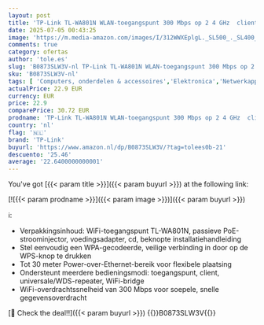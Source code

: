 ```yaml
---
layout: post
title: 'TP-Link TL-WA801N WLAN-toegangspunt 300 Mbps op 2 4 GHz  client  Bridget  universal/WDFS Repeater   1x10/100 Mbps Ethernet  WPS  twee vaste antennes  wit'
date: 2025-07-05 00:43:25
image: 'https://m.media-amazon.com/images/I/312WWXEplgL._SL500_._SL400_.jpg'
comments: true
category: ofertas
author: 'tole.es'
slug: 'B0873SLW3V-nl TP-Link TL-WA801N WLAN-toegangspunt 300 Mbps op 2 4 GHz...'
sku: 'B0873SLW3V-nl'
tags: [ 'Computers, onderdelen & accessoires','Elektronica','Netwerkapparaten','Wifi Versterker','tp-link','🇳🇱', ]
actualPrice: 22.9 EUR
currency: EUR
price: 22.9
comparePrice: 30.72 EUR
prodname: 'TP-Link TL-WA801N WLAN-toegangspunt 300 Mbps op 2 4 GHz  client  Bridget  universal/WDFS Repeater   1x10/100 Mbps Ethernet  WPS  twee vaste antennes  wit'
country: 'nl'
flag: '🇳🇱'
brand: 'TP-Link'
buyurl: 'https://www.amazon.nl/dp/B0873SLW3V/?tag=tolees0b-21'
descuento: '25.46'
average: '22.6400000000001'
---
```


You've got [{{< param title >}}]({{< param buyurl >}}) at the following link:

[![{{< param prodname >}}]({{< param image >}})]({{< param buyurl >}})

ℹ️:

- Verpakkingsinhoud: WiFi-toegangspunt TL-WA801N, passieve PoE-stroominjector, voedingsadapter, cd, beknopte installatiehandleiding
- Stel eenvoudig een WPA-gecodeerde, veilige verbinding in door op de WPS-knop te drukken
- Tot 30 meter Power-over-Ethernet-bereik voor flexibele plaatsing
- Ondersteunt meerdere bedieningsmodi: toegangspunt, client, universale/WDS-repeater, WiFi-bridge
- WiFi-overdrachtssnelheid van 300 Mbps voor soepele, snelle gegevensoverdracht

[🛒 Check the deal!!]({{< param buyurl >}})
{{<world>}}B0873SLW3V{{</world>}}
